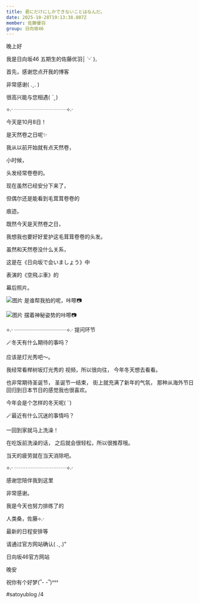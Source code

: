 ```yaml
---
title: 君にだけにしかできないことはなんだ。
date: 2025-10-28T19:13:38.807Z
member: 佐藤優羽
group: 日向坂46
---
```


晚上好

我是日向坂46 五期生的佐藤优羽│ ˙ᵕ˙ )꜆



首先，感谢您点开我的博客

非常感谢( .ˬ. )



很高兴能与您相遇( ¨̮ )





⟡.· ┈┈┈┈┈┈┈┈┈┈⟡.·





今天是10月8日！





是天然卷之日呢✨





我从以前开始就有点天然卷，

小时候，

头发经常卷卷的。





现在虽然已经安分下来了，

但偶尔还是能看到毛茸茸卷卷的

痕迹。





既然今天是天然卷之日，

我想我也要好好爱护这毛茸茸卷卷的头发。





虽然和天然卷没什么关系，

这是在《日向坂で会いましょう》中

表演的《空飛ぶ車》的

幕后照片。





![图片](https://cdn.hinatazaka46.com/files/14/diary/official/member/moblog/202510/mob1aKq4E.jpg)
是谁帮我拍的呢，咔嚓📷





![图片](https://cdn.hinatazaka46.com/files/14/diary/official/member/moblog/202510/mobDrh2Ak.jpg)
摆着神秘姿势的咔嚓📷




⟡.· ┈┈┈┈┈┈┈┈┈┈⟡.·
提问环节





🪄冬天有什么期待的事吗？



应该是灯光秀吧〜。

我经常看榉树坂灯光秀的
视频，所以很向往，
今年冬天想去看看。

也非常期待圣诞节，
圣诞节一结束，
街上就充满了新年的气氛，
那种从海外节日
回归到日本节日的感觉我也很喜欢。

今年会是个怎样的冬天呢( ˙˙)





🪄最近有什么沉迷的事情吗？



一回到家就马上洗澡！

在吃饭前洗澡的话，
之后就会很轻松，所以很推荐哦。

当天的疲劳就在当天消除吧。





⟡.· ┈┈┈┈┈┈┈┈┈┈⟡.·





感谢您陪伴我到这里

非常感谢。





我是今天也努力排练了的

人类桑，佐藤⟡.·





最新的日程安排等

请通过官方网站确认( .ˬ.)"

日向坂46官方网站





晚安

祝你有个好梦(՞- -՞)ᶻᶻᶻ





#satoyublog
/4